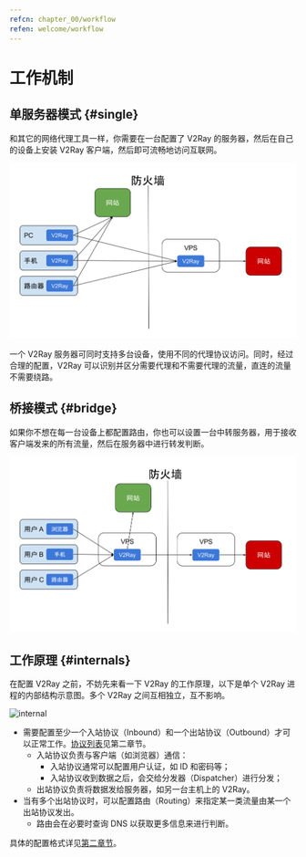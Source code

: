 ```yaml
---
refcn: chapter_00/workflow
refen: welcome/workflow
---
```


# 工作机制

## 单服务器模式 {#single}

和其它的网络代理工具一样，你需要在一台配置了 V2Ray 的服务器，然后在自己的设备上安装 V2Ray 客户端，然后即可流畅地访问互联网。

![direct](../resources/direct.svg)

一个 V2Ray 服务器可同时支持多台设备，使用不同的代理协议访问。同时，经过合理的配置，V2Ray 可以识别并区分需要代理和不需要代理的流量，直连的流量不需要绕路。

## 桥接模式 {#bridge}

如果你不想在每一台设备上都配置路由，你也可以设置一台中转服务器，用于接收客户端发来的所有流量，然后在服务器中进行转发判断。

![relay](../resources/relay.svg)

## 工作原理 {#internals}

在配置 V2Ray 之前，不妨先来看一下 V2Ray 的工作原理，以下是单个 V2Ray 进程的内部结构示意图。多个 V2Ray 之间互相独立，互不影响。

![internal](../resources/internal.svg)

* 需要配置至少一个入站协议（Inbound）和一个出站协议（Outbound）才可以正常工作。[协议列表](../chapter_02/02_protocols.md)见第二章节。
  * 入站协议负责与客户端（如浏览器）通信：
    * 入站协议通常可以配置用户认证，如 ID 和密码等；
    * 入站协议收到数据之后，会交给分发器（Dispatcher）进行分发；
  * 出站协议负责将数据发给服务器，如另一台主机上的 V2Ray。
* 当有多个出站协议时，可以配置路由（Routing）来指定某一类流量由某一个出站协议发出。
  * 路由会在必要时查询 DNS 以获取更多信息来进行判断。

具体的配置格式详见[第二章节](../chapter_02/01_overview.md)。
